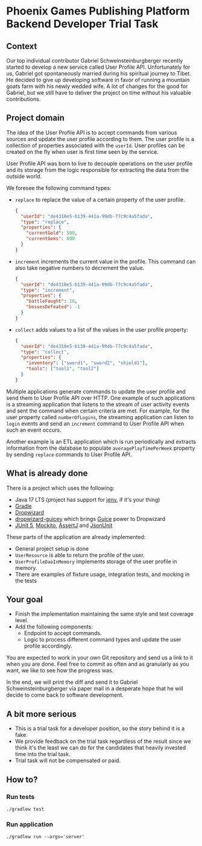 # Phoenix Games Publishing Platform Backend Developer Trial Task

## Context

Our top individual contributor Gabriel Schweinsteinburgberger recently started to develop a new service called User Profile API.
Unfortunately for us, Gabriel got spontaneously married during his spiritual journey to Tibet. He decided to give up developing software in
favor of running a mountain goats farm with his newly wedded wife. A lot of changes for the good for Gabriel, but we still have to deliver
the project on time without his valuable contributions.

## Project domain

The idea of the User Profile API is to accept commands from various sources and update the user profile according to them. The user profile
is a collection of properties associated with the `userId`. User profiles can be created on the fly when user is first time seen by the
service.

User Profile API was born to live to decouple operations on the user profile and its storage from the logic responsible for extracting the
data from the outside world.

We foresee the following command types:

* `replace` to replace the value of a certain property of the user profile.
  ```json
  {
    "userId": "de4310e5-b139-441a-99db-77c9c4a5fada",
    "type": "replace",
    "properties": {
      "currentGold": 500,
      "currentGems": 800
    }
  }
  ```

* `increment` increments the current value in the profile. This command can also take negative numbers to decrement the value.
  ```json
  {
    "userId": "de4310e5-b139-441a-99db-77c9c4a5fada",
    "type": "increment",
    "properties": {
      "battleFought": 10,
      "bossesDefeated": -1
    }
  }
  ```

* `collect` adds values to a list of the values in the user profile property:
  ```json
  {
    "userId": "de4310e5-b139-441a-99db-77c9c4a5fada",
    "type": "collect",
    "properties": {
      "inventory": ["sword1", "sword2", "shield1"],
      "tools": ["tool1", "tool2"]
    }
  }
  ```

Multiple applications generate commands to update the user profile and send them to User Profile API over HTTP. One example of such
applications is a streaming application that listens to the stream of user activity events and sent the command when certain criteria are
met. For example, for the user property called `numberOfLogins`, the streaming application can listen to `login` events and send
an `increment` command to User Profile API when such an event occurs.

Another example is an ETL application which is run periodically and extracts information from the database to
populate `averagePlayTimePerWeek` property by sending `replace` commands to User Profile API.

## What is already done

There is a project which uses the following:

* Java 17 LTS (project has support for [jenv](https://www.jenv.be), if it's your thing)
* [Gradle](https://gradle.org/)
* [Dropwizard](https://www.dropwizard.io/en/latest/)
* [dropwizard-guicey](https://github.com/xvik/dropwizard-guicey) which brings [Guice](https://github.com/google/guice) power to Dropwizard
* [JUnit 5](https://junit.org/junit5/), [Mockito](https://site.mockito.org/), [AssertJ](https://assertj.github.io/doc/)
  and [JsonUnit](https://github.com/lukas-krecan/JsonUnit#assertj-integration)

These parts of the application are already implemented:

* General project setup is done
* `UserResource` is able to return the profile of the user.
* `UserProfileDaoInMemory` implements storage of the user profile in memory.
* There are examples of fixture usage, integration tests, and mocking in the tests

## Your goal

* Finish the implementation maintaining the same style and test coverage level.
* Add the following components:
    * Endpoint to accept commands.
    * Logic to process different command types and update the user profile accordingly.

You are expected to work in your own Git repository and send us a link to it when you are done. Feel free to commit as often and as
granularly as you want, we like to see how the progress was.

In the end, we will print the diff and send it to Gabriel Schweinsteinburgberger via paper mail in a desperate hope that he will decide to
come back to software development.

## A bit more serious

* This is a trial task for a developer position, so the story behind it is a fake.
* We provide feedback on the trial task regardless of the result since we think it's the least we can do for the candidates that heavily
  invested time into the trial task.
* Trial task will not be compensated or paid.

## How to?

### Run tests

```shell
./gradlew test
```

### Run application

```shell
./gradlew run --args='server'
```
